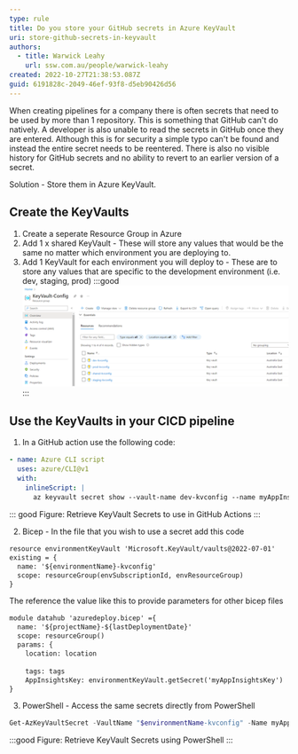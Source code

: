 ```yaml
---
type: rule
title: Do you store your GitHub secrets in Azure KeyVault
uri: store-github-secrets-in-keyvault
authors:
  - title: Warwick Leahy
    url: ssw.com.au/people/warwick-leahy
created: 2022-10-27T21:38:53.087Z
guid: 6191828c-2049-46ef-93f8-d5eb90426d56
---
```

When creating pipelines for a company there is often secrets that need to be used by more than 1 repository.  This is something that GitHub can't do natively.  A developer is also unable to read the secrets in GitHub once they are entered.  Although this is for security a simple typo can't be found and instead the entire secret needs to be reentered. There is also no visible history for GitHub secrets and no ability to revert to an earlier version of a secret.

Solution - Store them in Azure KeyVault.

<!--endintro-->

## Create the KeyVaults

1. Create a seperate Resource Group in Azure
2. Add 1 x shared KeyVault - These will store any values that would be the same no matter which environment you are deploying to.
3. Add 1 KeyVault for each environment you will deploy to - These are to store any values that are specific to the development environment (i.e. dev, staging, prod)
   :::good
      ![Figure: Resource Group with 4 Azure KeyVaults ready to go](sharedconfigurationkeyvaults.png)
   :::

## Use the KeyVaults in your CICD pipeline

1. In a GitHub action use the following code:

```yaml
- name: Azure CLI script
  uses: azure/CLI@v1
  with:
    inlineScript: |
      az keyvault secret show --vault-name dev-kvconfig --name myAppInsightsKey --query value
```
::: good 
Figure: Retrieve KeyVault Secrets to use in GitHub Actions
::: 

2. Bicep - In the file that you wish to use a secret add this code
```bicep
resource environmentKeyVault 'Microsoft.KeyVault/vaults@2022-07-01' existing = {
  name: '${environmentName}-kvconfig'
  scope: resourceGroup(envSubscriptionId, envResourceGroup)
}

```
The reference the value like this to provide parameters for other bicep files
```
module datahub 'azuredeploy.bicep' ={
  name: '${projectName}-${lastDeploymentDate}'
  scope: resourceGroup()
  params: {
    location: location
  
    tags: tags
    AppInsightsKey: environmentKeyVault.getSecret('myAppInsightsKey')
}
```

3. PowerShell - Access the same secrets directly from PowerShell
```powershell
Get-AzKeyVaultSecret -VaultName "$environmentName-kvconfig" -Name myAppInsightsKey -AsPlainText
```
:::good
Figure: Retrieve KeyVault Secrets using PowerShell 
:::